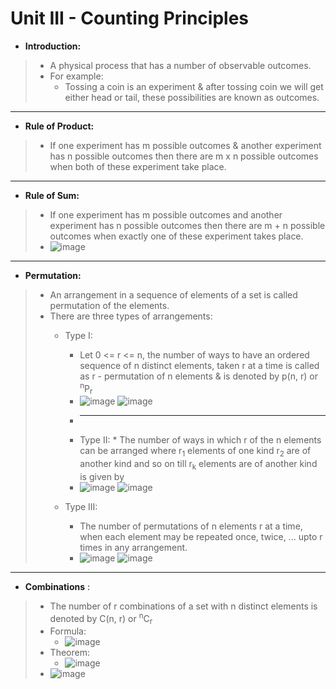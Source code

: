 # Unit III - Counting Principles


* **Introduction:**
> * A physical process that has a number of observable outcomes.
> * For example:
> 	* Tossing a coin is an experiment & after tossing coin we will get either head or tail, these possibilities are known as outcomes.

---

* **Rule of Product:**
> * If one experiment has m possible outcomes & another experiment has n possible outcomes then there are m x n possible outcomes when both of these experiment take place.

---

* **Rule of Sum:**
> * If one experiment has m possible outcomes and another experiment has n possible outcomes then there are m + n possible outcomes when exactly one of these experiment takes place.
> * ![image](https://user-images.githubusercontent.com/68887544/115254704-3d6b6680-a14b-11eb-93a2-148018394e0a.png)

---

* **Permutation:**
> * An arrangement in a sequence of elements of a set is called permutation of the elements.
> * There are three types of arrangements:
> 	* Type I: 
>	 	 * Let 0 <= r <= n, the number of ways to have an ordered sequence of n distinct elements, taken r at a time is called as r - permutation of n elements & is denoted by p(n, r) or <sup>n</sup>P<sub>r</sub>
>	 	 * ![image](https://user-images.githubusercontent.com/68887544/115262322-0fd5eb80-a152-11eb-80ff-8848a74c9d14.png)
>                 ![image](https://user-images.githubusercontent.com/68887544/115265551-f6826e80-a154-11eb-9ab0-ccb3d7c00241.png) 
>       * ---
>       * Type II:
>               * The number of ways in which r of the n elements can be arranged where r<sub>1</sub> elements of one kind r<sub>2</sub> are of another kind and so on till r<sub>k</sub> elements are of another kind is given by 
> 		* ![image](https://user-images.githubusercontent.com/68887544/115264514-fcc41b00-a153-11eb-8efa-4ca592200711.png)
>                ![image](https://user-images.githubusercontent.com/68887544/115265832-3b0e0a00-a155-11eb-98d6-ff6df2534f59.png)
>                
> 	* Type III:
> 		* The number of permutations of n elements r at a time, when each element may be repeated once, twice, ... upto r times in any arrangement.
> 		* ![image](https://user-images.githubusercontent.com/68887544/115266474-dc955b80-a155-11eb-9a61-c6718f5bceab.png)
>               ![image](https://user-images.githubusercontent.com/68887544/115266594-f898fd00-a155-11eb-972e-643629245816.png)

--- 

* **Combinations** :
> * The number of r combinations of a set with n distinct elements is denoted by C(n, r) or <sup>n</sup>C<sub>r</sub>
> * Formula: 
> 	* ![image](https://user-images.githubusercontent.com/68887544/115565257-da0e3f80-a2d6-11eb-9769-1a98aff09245.png)
> * Theorem:
> 	* ![image](https://user-images.githubusercontent.com/68887544/115565580-1d68ae00-a2d7-11eb-8e2f-f2b8c37eb338.png)
> * ![image](https://user-images.githubusercontent.com/68887544/115565777-4db04c80-a2d7-11eb-9fa6-179271ae1849.png)

